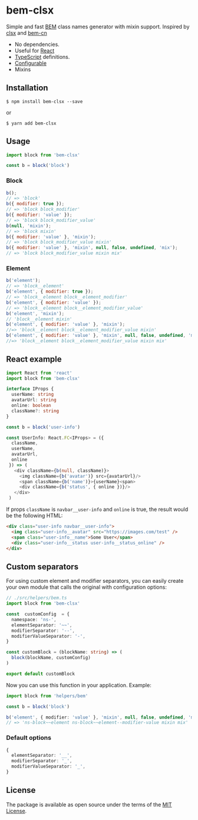 # bem-clsx
Simple and fast [BEM](https://en.bem.info/) class names generator with mixin support. Inspired by [clsx](https://github.com/lukeed/clsx) and [bem-cn](https://github.com/albburtsev/bem-cn)
- No dependencies.
- Useful for [React](#react-example)
- [TypeScript](https://www.typescriptlang.org/) definitions.
- [Configurable](#custom-separators)
- Mixins
## Installation
```
$ npm install bem-clsx --save
```
or
```
$ yarn add bem-clsx
```

## Usage
```js
import block from 'bem-clsx'

const b = block('block')
```
 
### Block
```js
b();
// => 'block' 
b({ modifier: true });
// => 'block block_modifier'
b({ modifier: 'value' });
// => 'block block_modifier_value'
b(null, 'mixin');
// => 'block mixin'
b({ modifier: 'value' }, 'mixin');
// => 'block block_modifier_value mixin'
b({ modifier: 'value' }, 'mixin', null, false, undefined, 'mix');
// => 'block block_modifier_value mixin mix'
```
### Element
```js
b('element');
// => 'block__element' 
b('element', { modifier: true });
// => 'block__element block__element_modifier'
b('element', { modifier: 'value' });
// => 'block__element block__element_modifier_value'
b('element', 'mixin');
// 'block__element mixin'
b('element', { modifier: 'value' }, 'mixin');
//=> 'block__element block__element_modifier_value mixin'
b('element', { modifier: 'value' }, 'mixin', null, false, undefined, 'mix');
//=> 'block__element block__element_modifier_value mixin mix'
```


## React example
```typescript
import React from 'react'
import block from 'bem-clsx'

interface IProps {
  userName: string
  avatarUrl: string
  online: boolean
  className?: string
}

const b = block('user-info')

const UserInfo: React.FC<IProps> = ({
  className,
  userName,
  avatarUrl,
  online
 }) => (
   <div className={b(null, className)}>
     <img className={b('avatar')} src={avatarUrl}/>
     <span className={b('name')}>{userName}<span>
     <div className={b('status', { online })}/>
   </div>
 )
```
If props `className` is `navbar__user-info` and `online` is true, the result would be the following HTML:
```html
<div class="user-info navbar__user-info">
  <img class="user-info__avatar" src="https://images.com/test" />
  <span class="user-info__name">Some User</span>
  <div class="user-info__status user-info__status_online" />
</div>
```
## Custom separators
For using custom element and modifier separators, you can easily create your own module that calls the original with configuration options:

```ts
// ./src/helpers/bem.ts
import block from 'bem-clsx'

const  customConfig  = {
  namespace: 'ns-',
  elementSeparator: '~~',
  modifierSeparator: '--',
  modifierValueSeparator: '-',
}

const customBlock = (blockName: string) => (
  block(blockName, customConfig)
)

export default customBlock
```
Now you can use this function in your application. Example:
```ts
import block from 'helpers/bem'

const b = block('block')

b('element', { modifier: 'value' }, 'mixin', null, false, undefined, 'mix') 
// => 'ns-block~~element ns-block~~element--modifier-value mixin mix'
```
### Default options
```ts
{
  elementSeparator: '__',
  modifierSeparator: '_',
  modifierValueSeparator: '_',
}
```

## License
The package is available as open source under the terms of the [MIT License](https://opensource.org/licenses/MIT).